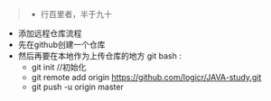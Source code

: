 > * 行百里者，半于九十

* 添加远程仓库流程
* 先在github创建一个仓库
* 然后再要在本地作为上传仓库的地方 git bash :
	* git init //初始化 
	* git remote add origin https://github.com/logicr/JAVA-study.git
	* git push -u origin master
